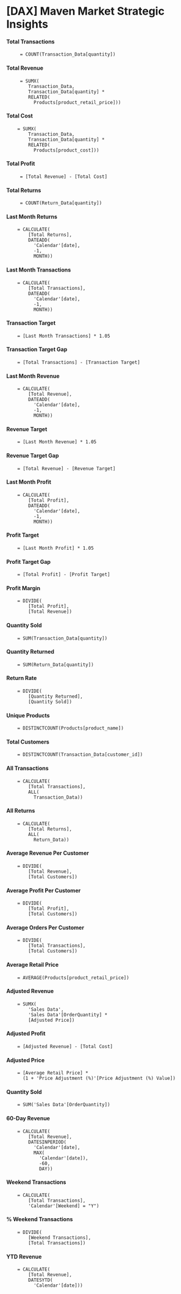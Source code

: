 # [DAX] Maven Market Strategic Insights

#### Total Transactions 

         = COUNT(Transaction_Data[quantity])
         
#### Total Revenue
       
         = SUMX(
            Transaction_Data,
            Transaction_Data[quantity] *
            RELATED(
              Products[product_retail_price]))
         
#### Total Cost 

        = SUMX(
            Transaction_Data,
            Transaction_Data[quantity] *
            RELATED(
              Products[product_cost]))

#### Total Profit

         = [Total Revenue] - [Total Cost]

#### Total Returns

         = COUNT(Return_Data[quantity])

#### Last Month Returns

        = CALCULATE(
            [Total Returns],
            DATEADD(
              'Calendar'[date],
              -1,
              MONTH))
     
#### Last Month Transactions

        = CALCULATE(
            [Total Transactions],
            DATEADD(
              'Calendar'[date],
              -1,
              MONTH))

#### Transaction Target

        = [Last Month Transactions] * 1.05

#### Transaction Target Gap

        = [Total Transactions] - [Transaction Target]

#### Last Month Revenue

        = CALCULATE(
            [Total Revenue],
            DATEADD(
              'Calendar'[date],
              -1,
              MONTH))

#### Revenue Target

        = [Last Month Revenue] * 1.05

#### Revenue Target Gap

        = [Total Revenue] - [Revenue Target]

#### Last Month Profit

        = CALCULATE(
            [Total Profit],
            DATEADD(
              'Calendar'[date],
              -1,
              MONTH))

#### Profit Target

        = [Last Month Profit] * 1.05

#### Profit Target Gap

        = [Total Profit] - [Profit Target]

#### Profit Margin

        = DIVIDE(
            [Total Profit],
            [Total Revenue])

#### Quantity Sold 

        = SUM(Transaction_Data[quantity])
        
#### Quantity Returned 

        = SUM(Return_Data[quantity])

#### Return Rate

        = DIVIDE(
            [Quantity Returned],
            [Quantity Sold])

#### Unique Products

        = DISTINCTCOUNT(Products[product_name])

#### Total Customers

        = DISTINCTCOUNT(Transaction_Data[customer_id])

#### All Transactions 

        = CALCULATE(
            [Total Transactions],
            ALL(
              Transaction_Data))
#### All Returns

        = CALCULATE(
            [Total Returns],
            ALL(
              Return_Data))
              
#### Average Revenue Per Customer

        = DIVIDE(
            [Total Revenue],
            [Total Customers])

#### Average Profit Per Customer

        = DIVIDE(
            [Total Profit],
            [Total Customers])

#### Average Orders Per Customer

        = DIVIDE(
            [Total Transactions],
            [Total Customers])

#### Average Retail Price

        = AVERAGE(Products[product_retail_price])

#### Adjusted Revenue

        = SUMX(
            'Sales Data',
            'Sales Data'[OrderQuantity] * 
            [Adjusted Price])
            
#### Adjusted Profit

        = [Adjusted Revenue] - [Total Cost]

#### Adjusted Price

        = [Average Retail Price] * 
          (1 + 'Price Adjustment (%)'[Price Adjustment (%) Value])

#### Quantity Sold 

        = SUM('Sales Data'[OrderQuantity])

#### 60-Day Revenue
        
        = CALCULATE(
            [Total Revenue],
            DATESINPERIOD(
              'Calendar'[date],
              MAX(
                'Calendar'[date]),
                -60,
                DAY))

#### Weekend Transactions
        
        = CALCULATE(
            [Total Transactions],
            'Calendar'[Weekend] = "Y")

#### % Weekend Transactions
        
        = DIVIDE(
            [Weekend Transactions],
            [Total Transactions])

#### YTD Revenue

        = CALCULATE(
            [Total Revenue],
            DATESYTD(
              'Calendar'[date]))
